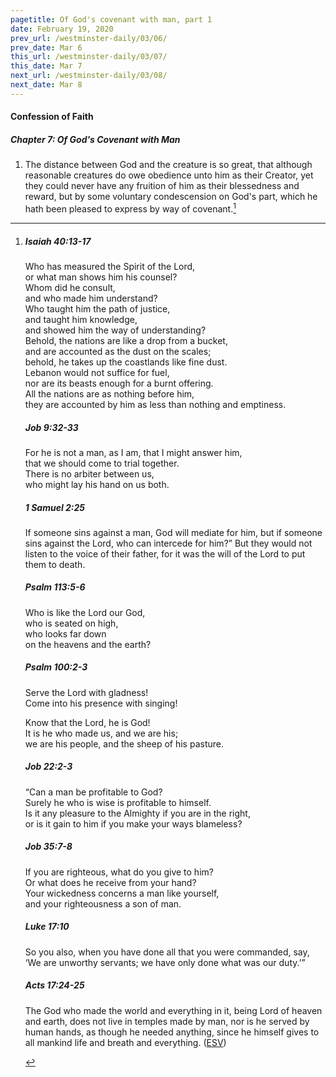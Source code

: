 ```yaml
---
pagetitle: Of God's covenant with man, part 1
date: February 19, 2020
prev_url: /westminster-daily/03/06/
prev_date: Mar 6
this_url: /westminster-daily/03/07/
this_date: Mar 7
next_url: /westminster-daily/03/08/
next_date: Mar 8
---
```


#### Confession of Faith

##### Chapter 7: Of God's Covenant with Man

1. The distance between God and the creature is so great, that although reasonable creatures do owe obedience unto him as their Creator, yet they could never have any fruition of him as their blessedness and reward, but by some voluntary condescension on God's part, which he hath been pleased to express by way of covenant.[^fnref:wcf1]

[^fnref:wcf1]: <div class="esv"><h5>Isaiah 40:13-17</h5> <div class="esv-text"><div class="block-indent"> <p class="line-group" id="p23040013.01-1">Who has measured the Spirit of the <span class="small-caps">Lord</span>,<br /> <span class="indent"></span>or what man shows him his counsel?<br />  Whom did he consult,<br /> <span class="indent"></span>and who made him understand?<br /> Who taught him the path of justice,<br /> <span class="indent"></span>and taught him knowledge,<br /> <span class="indent"></span>and showed him the way of understanding?<br />  Behold, the nations are like a drop from a bucket,<br /> <span class="indent"></span>and are accounted as the dust on the scales;<br /> <span class="indent"></span>behold, he takes up the coastlands like fine dust.<br />  Lebanon would not suffice for fuel,<br /> <span class="indent"></span>nor are its beasts enough for a burnt offering.<br />  All the nations are as nothing before him,<br /> <span class="indent"></span>they are accounted by him as less than nothing and emptiness.</p> </div> </div><h5>Job 9:32-33</h5> <div class="esv-text"><div class="block-indent"> <p class="line-group" id="p18009032.01-2">For he is not a man, as I am, that I might answer him,<br /> <span class="indent"></span>that we should come to trial together.<br />  There is no arbiter between us,<br /> <span class="indent"></span>who might lay his hand on us both.</p> </div> </div><h5>1 Samuel 2:25</h5> <div class="esv-text"><p id="p09002025.01-3">If someone sins against a man, God will mediate for him, but if someone sins against the <span class="small-caps">Lord</span>, who can intercede for him?&#8221; But they would not listen to the voice of their father, for it was the will of the <span class="small-caps">Lord</span> to put them to death.</p> </div><h5>Psalm 113:5-6</h5> <div class="esv-text"><div class="block-indent"> <p class="line-group" id="p19113005.01-4">Who is like the <span class="small-caps">Lord</span> our God,<br /> <span class="indent"></span>who is seated on high,<br />  who looks far down<br /> <span class="indent"></span>on the heavens and the earth?</p> </div> </div><h5>Psalm 100:2-3</h5> <div class="esv-text"><div class="block-indent"> <p class="line-group" id="p19100002.01-5"><span class="indent"></span>Serve the <span class="small-caps">Lord</span> with gladness!<br /> <span class="indent"></span>Come into his presence with singing!</p>  <p class="line-group" id="p19100003.01-5">Know that the <span class="small-caps">Lord</span>, he is God!<br /> <span class="indent"></span>It is he who made us, and we are his;<br /> <span class="indent"></span>we are his people, and the sheep of his pasture.</p> </div> </div><h5>Job 22:2-3</h5> <div class="esv-text"><div class="block-indent"> <p class="line-group" id="p18022002.01-6">&#8220;Can a man be profitable to God?<br /> <span class="indent"></span>Surely he who is wise is profitable to himself.<br />  Is it any pleasure to the Almighty if you are in the right,<br /> <span class="indent"></span>or is it gain to him if you make your ways blameless?</p> </div> </div><h5>Job 35:7-8</h5> <div class="esv-text"><div class="block-indent"> <p class="line-group" id="p18035007.01-7">If you are righteous, what do you give to him?<br /> <span class="indent"></span>Or what does he receive from your hand?<br />  Your wickedness concerns a man like yourself,<br /> <span class="indent"></span>and your righteousness a son of man.</p> </div> </div><h5>Luke 17:10</h5> <div class="esv-text"><p id="p42017010.01-8"><span class="woc">So you also, when you have done all that you were commanded, say, &#8216;We are unworthy servants; we have only done what was our duty.&#8217;&#8221;</span></p> </div><h5>Acts 17:24-25</h5> <div class="esv-text"><p id="p44017024.01-9">The God who made the world and everything in it, being Lord of heaven and earth, does not live in temples made by man, nor is he served by human hands, as though he needed anything, since he himself gives to all mankind life and breath and everything.  (<a href="http://www.esv.org" class="copyright">ESV</a>)</p> </div> </div>

